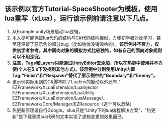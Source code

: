 ## 该示例以官方Tutorial-SpaceShooter为模板，使用lua重写（xLua），运行该示例前请注意以下几点。
1. 从Example.unity场景启动lua逻辑。
1. 本人尽可能保证lua代码的结构与C#代码结构相似，方便初学者对比学习，甚至还保留了原示例的部分bug（比如物体没销毁啥的），**该示例并不官方，仅供初学者参考。其中面向对象的模拟方式比较独特，如有自己的面向对象规则可以不用深究。**
1. **注意，Tags和Layers只能通过UnityEditor去添加，所以在热更中使用并不方便(个人在5.x下没找到其他方式)。该示例中分别使用Unity内置Tag:"Finish"和"Respawn"替代了原示例中的"Boundary"和"Enemy"。**
1. 该示例实际用到的C#脚本除了LuaEnv的启动以外还有：  
EZFramework/XLuaExtension/LuaInjector  
EZFramework/XLuaExtension/LuaUtility  
EZFramework/XLuaExtension/LuaMessage/...  
EZFramework/Core/Manager/EZResource（这个可以忽略）
1. 热更新原理请自行Google，xlua只是“Unity下的lua编程解决方案”，“热更新”是下载替换lua代码的文本实现了逻辑变更的效果而已。